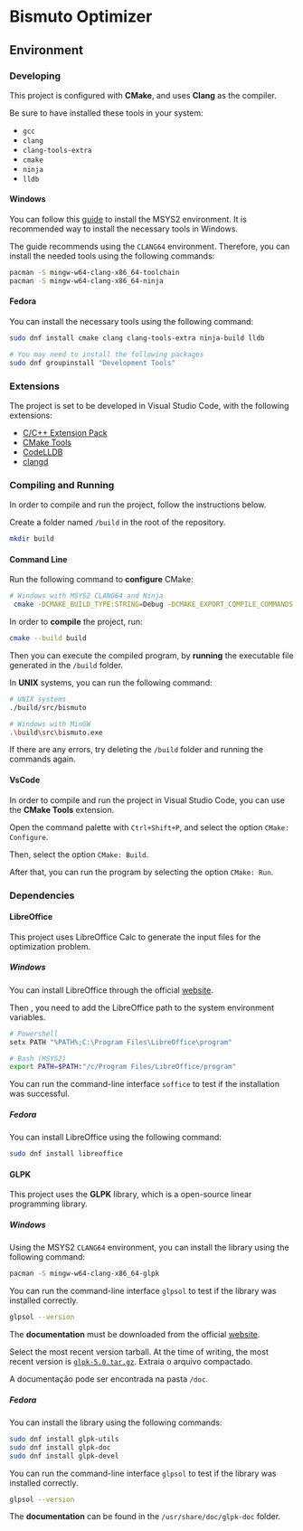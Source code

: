 # Bismuto Optimizer

## Environment

### Developing

This project is configured with **CMake**, and uses **Clang** as the compiler.

Be sure to have installed these tools in your system:

- `gcc`
- `clang`
- `clang-tools-extra`
- `cmake`
- `ninja`
- `lldb`

#### Windows

You can follow this [guide](https://github.com/gabdumal/msys2) to install the MSYS2 environment.
It is recommended way to install the necessary tools in Windows.

The guide recommends using the `CLANG64` environment.
Therefore, you can install the needed tools using the following commands:
  
```bash
pacman -S mingw-w64-clang-x86_64-toolchain
pacman -S mingw-w64-clang-x86_64-ninja
```

#### Fedora

You can install the necessary tools using the following command:

```bash
sudo dnf install cmake clang clang-tools-extra ninja-build lldb

# You may need to install the following packages
sudo dnf groupinstall "Development Tools"
```

### Extensions

The project is set to be developed in Visual Studio Code, with the following extensions:

- [C/C++ Extension Pack](https://marketplace.visualstudio.com/items?itemName=ms-vscode.cpptools-extension-pack)
- [CMake Tools](https://marketplace.visualstudio.com/items?itemName=ms-vscode.cmake-tools)
- [CodeLLDB](https://marketplace.visualstudio.com/items?itemName=vadimcn.vscode-lldb)
- [clangd](https://marketplace.visualstudio.com/items?itemName=llvm-vs-code-extensions.vscode-clangd)

### Compiling and Running

In order to compile and run the project, follow the instructions below.

Create a folder named `/build` in the root of the repository.

```bash
mkdir build
```

#### Command Line

Run the following command to **configure** CMake:

```bash
# Windows with MSYS2 CLANG64 and Ninja
 cmake -DCMAKE_BUILD_TYPE:STRING=Debug -DCMAKE_EXPORT_COMPILE_COMMANDS:BOOL=TRUE -DCMAKE_C_COMPILER:FILEPATH=/c/msys64/clang64/bin/clang.exe -DCMAKE_CXX_COMPILER:FILEPATH=/c/msys64/clang64/bin/clang++.exe -S . -B build -G Ninja
```

In order to **compile** the project, run:

```bash
cmake --build build
```

Then you can execute the compiled program, by **running** the executable file generated in the `/build` folder.

In **UNIX** systems, you can run the following command:

```bash
# UNIX systems
./build/src/bismuto

# Windows with MinGW
.\build\src\bismuto.exe
```

If there are any errors, try deleting the `/build` folder and running the commands again.

#### VsCode

In order to compile and run the project in Visual Studio Code, you can use the **CMake Tools** extension.

Open the command palette with `Ctrl+Shift+P`, and select the option `CMake: Configure`.

Then, select the option `CMake: Build`.

After that, you can run the program by selecting the option `CMake: Run`.

### Dependencies

#### LibreOffice

This project uses LibreOffice Calc to generate the input files for the optimization problem.

##### Windows

You can install LibreOffice through the official [website](https://www.libreoffice.org/download/download/).

Then , you need to add the LibreOffice path to the system environment variables.

```bash
# Powershell
setx PATH "%PATH%;C:\Program Files\LibreOffice\program"

# Bash (MSYS2)
export PATH=$PATH:"/c/Program Files/LibreOffice/program"
```

You can run the command-line interface `soffice` to test if the installation was successful.

##### Fedora

You can install LibreOffice using the following command:

```bash
sudo dnf install libreoffice
```

#### GLPK

This project uses the **GLPK** library, which is a open-source linear programming library.

##### Windows

Using the MSYS2 `CLANG64` environment, you can install the library using the following command:

```bash
pacman -S mingw-w64-clang-x86_64-glpk
```

You can run the command-line interface `glpsol` to test if the library was installed correctly.

```bash
glpsol --version
```

The **documentation** must be downloaded from the official [website](<https://ftp.gnu.org/gnu/glpk/>).

Select the most recent version tarball.
At the time of writing, the most recent version is [`glpk-5.0.tar.gz`](<https://ftp.gnu.org/gnu/glpk/glpk-5.0.tar.gz>).
Extraia o arquivo compactado.

A documentação pode ser encontrada na pasta `/doc`.

##### Fedora

You can install the library using the following commands:

```bash
sudo dnf install glpk-utils
sudo dnf install glpk-doc
sudo dnf install glpk-devel
```

You can run the command-line interface `glpsol` to test if the library was installed correctly.

```bash
glpsol --version
```

The **documentation** can be found in the `/usr/share/doc/glpk-doc` folder.
